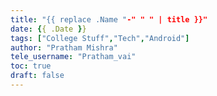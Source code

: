```yaml
---
title: "{{ replace .Name "-" " " | title }}"
date: {{ .Date }}
tags: ["College Stuff","Tech","Android"]
author: "Pratham Mishra"
tele_username: "Pratham_vai"
toc: true
draft: false
---
```


